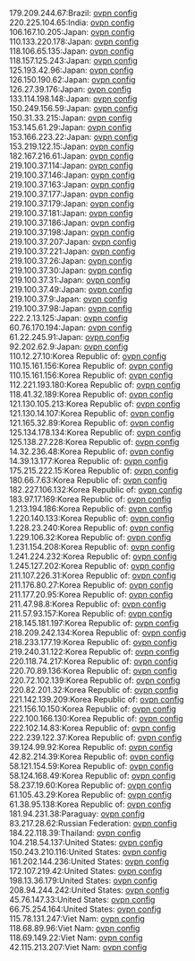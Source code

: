 179.209.244.67:Brazil: [ovpn config](vpn/179_209_244_67.ovpn)  
220.225.104.65:India: [ovpn config](vpn/220_225_104_65.ovpn)  
106.167.10.205:Japan: [ovpn config](vpn/106_167_10_205.ovpn)  
110.133.220.178:Japan: [ovpn config](vpn/110_133_220_178.ovpn)  
118.106.65.135:Japan: [ovpn config](vpn/118_106_65_135.ovpn)  
118.157.125.243:Japan: [ovpn config](vpn/118_157_125_243.ovpn)  
125.193.42.96:Japan: [ovpn config](vpn/125_193_42_96.ovpn)  
126.150.190.62:Japan: [ovpn config](vpn/126_150_190_62.ovpn)  
126.27.39.176:Japan: [ovpn config](vpn/126_27_39_176.ovpn)  
133.114.198.148:Japan: [ovpn config](vpn/133_114_198_148.ovpn)  
150.249.156.59:Japan: [ovpn config](vpn/150_249_156_59.ovpn)  
150.31.33.215:Japan: [ovpn config](vpn/150_31_33_215.ovpn)  
153.145.61.29:Japan: [ovpn config](vpn/153_145_61_29.ovpn)  
153.166.223.22:Japan: [ovpn config](vpn/153_166_223_22.ovpn)  
153.219.122.15:Japan: [ovpn config](vpn/153_219_122_15.ovpn)  
182.167.216.61:Japan: [ovpn config](vpn/182_167_216_61.ovpn)  
219.100.37.114:Japan: [ovpn config](vpn/219_100_37_114.ovpn)  
219.100.37.146:Japan: [ovpn config](vpn/219_100_37_146.ovpn)  
219.100.37.163:Japan: [ovpn config](vpn/219_100_37_163.ovpn)  
219.100.37.177:Japan: [ovpn config](vpn/219_100_37_177.ovpn)  
219.100.37.179:Japan: [ovpn config](vpn/219_100_37_179.ovpn)  
219.100.37.181:Japan: [ovpn config](vpn/219_100_37_181.ovpn)  
219.100.37.186:Japan: [ovpn config](vpn/219_100_37_186.ovpn)  
219.100.37.198:Japan: [ovpn config](vpn/219_100_37_198.ovpn)  
219.100.37.207:Japan: [ovpn config](vpn/219_100_37_207.ovpn)  
219.100.37.221:Japan: [ovpn config](vpn/219_100_37_221.ovpn)  
219.100.37.26:Japan: [ovpn config](vpn/219_100_37_26.ovpn)  
219.100.37.30:Japan: [ovpn config](vpn/219_100_37_30.ovpn)  
219.100.37.31:Japan: [ovpn config](vpn/219_100_37_31.ovpn)  
219.100.37.49:Japan: [ovpn config](vpn/219_100_37_49.ovpn)  
219.100.37.9:Japan: [ovpn config](vpn/219_100_37_9.ovpn)  
219.100.37.98:Japan: [ovpn config](vpn/219_100_37_98.ovpn)  
222.2.13.125:Japan: [ovpn config](vpn/222_2_13_125.ovpn)  
60.76.170.194:Japan: [ovpn config](vpn/60_76_170_194.ovpn)  
61.22.245.91:Japan: [ovpn config](vpn/61_22_245_91.ovpn)  
92.202.62.9:Japan: [ovpn config](vpn/92_202_62_9.ovpn)  
110.12.27.10:Korea Republic of: [ovpn config](vpn/110_12_27_10.ovpn)  
110.15.161.156:Korea Republic of: [ovpn config](vpn/110_15_161_156.ovpn)  
110.15.161.156:Korea Republic of: [ovpn config](vpn/110_15_161_156.ovpn)  
112.221.193.180:Korea Republic of: [ovpn config](vpn/112_221_193_180.ovpn)  
118.41.32.189:Korea Republic of: [ovpn config](vpn/118_41_32_189.ovpn)  
121.130.105.213:Korea Republic of: [ovpn config](vpn/121_130_105_213.ovpn)  
121.130.14.107:Korea Republic of: [ovpn config](vpn/121_130_14_107.ovpn)  
121.165.32.89:Korea Republic of: [ovpn config](vpn/121_165_32_89.ovpn)  
125.134.178.134:Korea Republic of: [ovpn config](vpn/125_134_178_134.ovpn)  
125.138.27.228:Korea Republic of: [ovpn config](vpn/125_138_27_228.ovpn)  
14.32.236.48:Korea Republic of: [ovpn config](vpn/14_32_236_48.ovpn)  
14.39.13.177:Korea Republic of: [ovpn config](vpn/14_39_13_177.ovpn)  
175.215.222.15:Korea Republic of: [ovpn config](vpn/175_215_222_15.ovpn)  
180.66.7.63:Korea Republic of: [ovpn config](vpn/180_66_7_63.ovpn)  
182.227.106.132:Korea Republic of: [ovpn config](vpn/182_227_106_132.ovpn)  
183.97.17.169:Korea Republic of: [ovpn config](vpn/183_97_17_169.ovpn)  
1.213.194.186:Korea Republic of: [ovpn config](vpn/1_213_194_186.ovpn)  
1.220.140.133:Korea Republic of: [ovpn config](vpn/1_220_140_133.ovpn)  
1.228.23.240:Korea Republic of: [ovpn config](vpn/1_228_23_240.ovpn)  
1.229.106.32:Korea Republic of: [ovpn config](vpn/1_229_106_32.ovpn)  
1.231.154.208:Korea Republic of: [ovpn config](vpn/1_231_154_208.ovpn)  
1.241.224.232:Korea Republic of: [ovpn config](vpn/1_241_224_232.ovpn)  
1.245.127.202:Korea Republic of: [ovpn config](vpn/1_245_127_202.ovpn)  
211.107.226.31:Korea Republic of: [ovpn config](vpn/211_107_226_31.ovpn)  
211.176.80.27:Korea Republic of: [ovpn config](vpn/211_176_80_27.ovpn)  
211.177.20.95:Korea Republic of: [ovpn config](vpn/211_177_20_95.ovpn)  
211.47.98.8:Korea Republic of: [ovpn config](vpn/211_47_98_8.ovpn)  
211.57.93.157:Korea Republic of: [ovpn config](vpn/211_57_93_157.ovpn)  
218.145.181.197:Korea Republic of: [ovpn config](vpn/218_145_181_197.ovpn)  
218.209.242.134:Korea Republic of: [ovpn config](vpn/218_209_242_134.ovpn)  
218.233.177.19:Korea Republic of: [ovpn config](vpn/218_233_177_19.ovpn)  
219.240.31.122:Korea Republic of: [ovpn config](vpn/219_240_31_122.ovpn)  
220.118.74.217:Korea Republic of: [ovpn config](vpn/220_118_74_217.ovpn)  
220.70.89.136:Korea Republic of: [ovpn config](vpn/220_70_89_136.ovpn)  
220.72.102.139:Korea Republic of: [ovpn config](vpn/220_72_102_139.ovpn)  
220.82.201.32:Korea Republic of: [ovpn config](vpn/220_82_201_32.ovpn)  
221.142.139.209:Korea Republic of: [ovpn config](vpn/221_142_139_209.ovpn)  
221.156.10.150:Korea Republic of: [ovpn config](vpn/221_156_10_150.ovpn)  
222.100.166.130:Korea Republic of: [ovpn config](vpn/222_100_166_130.ovpn)  
222.102.14.83:Korea Republic of: [ovpn config](vpn/222_102_14_83.ovpn)  
222.239.122.37:Korea Republic of: [ovpn config](vpn/222_239_122_37.ovpn)  
39.124.99.92:Korea Republic of: [ovpn config](vpn/39_124_99_92.ovpn)  
42.82.214.39:Korea Republic of: [ovpn config](vpn/42_82_214_39.ovpn)  
58.121.154.59:Korea Republic of: [ovpn config](vpn/58_121_154_59.ovpn)  
58.124.168.49:Korea Republic of: [ovpn config](vpn/58_124_168_49.ovpn)  
58.237.19.60:Korea Republic of: [ovpn config](vpn/58_237_19_60.ovpn)  
61.105.43.29:Korea Republic of: [ovpn config](vpn/61_105_43_29.ovpn)  
61.38.95.138:Korea Republic of: [ovpn config](vpn/61_38_95_138.ovpn)  
181.94.231.38:Paraguay: [ovpn config](vpn/181_94_231_38.ovpn)  
83.217.28.62:Russian Federation: [ovpn config](vpn/83_217_28_62.ovpn)  
184.22.118.39:Thailand: [ovpn config](vpn/184_22_118_39.ovpn)  
104.218.54.137:United States: [ovpn config](vpn/104_218_54_137.ovpn)  
150.243.210.116:United States: [ovpn config](vpn/150_243_210_116.ovpn)  
161.202.144.236:United States: [ovpn config](vpn/161_202_144_236.ovpn)  
172.107.219.42:United States: [ovpn config](vpn/172_107_219_42.ovpn)  
198.13.36.179:United States: [ovpn config](vpn/198_13_36_179.ovpn)  
208.94.244.242:United States: [ovpn config](vpn/208_94_244_242.ovpn)  
45.76.147.33:United States: [ovpn config](vpn/45_76_147_33.ovpn)  
66.75.254.164:United States: [ovpn config](vpn/66_75_254_164.ovpn)  
115.78.131.247:Viet Nam: [ovpn config](vpn/115_78_131_247.ovpn)  
118.68.89.96:Viet Nam: [ovpn config](vpn/118_68_89_96.ovpn)  
118.69.149.22:Viet Nam: [ovpn config](vpn/118_69_149_22.ovpn)  
42.115.213.207:Viet Nam: [ovpn config](vpn/42_115_213_207.ovpn)  
